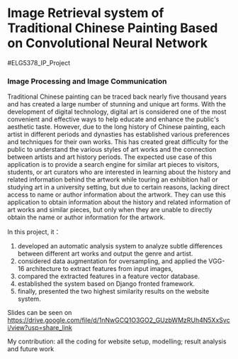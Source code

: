 # Image Retrieval system of Traditional Chinese Painting Based on Convolutional Neural Network

#ELG5378_IP_Project
### Image Processing and Image Communication

Traditional Chinese painting can be traced back nearly five thousand years and has created a large number of stunning and unique art forms. With the development of digital technology, digital art is considered one of the most convenient and effective ways to help educate and enhance the public's aesthetic taste. However, due to the long history of Chinese painting, each artist in different periods and dynasties has established various preferences and techniques for their own works. This has created great difficulty for the public to understand the various styles of art works and the connection between artists and art history periods. The expected use case of this application is to provide a search engine for similar art pieces to visitors, students, or art curators who are interested in learning about the history and related information behind the artwork while touring an exhibition hall or studying art in a university setting, but due to certain reasons, lacking direct access to name or author information about the artwork. They can use this application to obtain information about the history and related information of art works and similar pieces, but only when they are unable to directly obtain the name or author information for the artwork.

In this project, it：
1. developed an automatic analysis system to analyze subtle differences between different art works and output the genre and artist. 
2. considered data augmentation for oversampling, and applied the VGG-16 architecture to extract features from input images,
3. compared the extracted features in a feature vector database. 
4. established the system based on Django fronted framework.
5. finally, presented the two highest similarity results on the website system.

Slides can be seen on https://drive.google.com/file/d/1nNwGCQ1O3GO2_GUzbWMzRUh4N5XxSvci/view?usp=share_link

My contribution: all the coding for website setup, modelling; result analysis and future work




